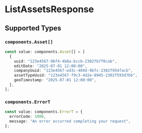 # ListAssetsResponse


## Supported Types

### `components.Asset[]`

```typescript
const value: components.Asset[] = [
  {
    uuid: "123e4567-96f4-4b8a-bccb-2302fb7f0cab",
    editDate: "2025-07-01 12:00:00",
    companyUuid: "123e4567-ed3c-404d-9bfc-2302f954facb",
    assetTypeUuid: "123e4567-f9c3-4d2e-8945-2302f593d7bb",
    geoTimestamp: "2025-07-01 12:00:00",
  },
];
```

### `components.ErrorT`

```typescript
const value: components.ErrorT = {
  errorCode: 1000,
  message: "An error occurred completing your request",
};
```

